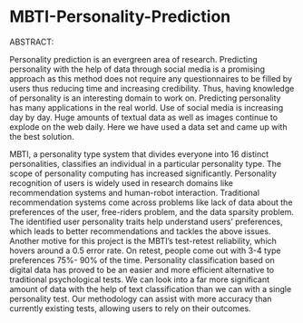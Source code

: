 # MBTI-Personality-Prediction

ABSTRACT:

Personality prediction is an evergreen area of research. Predicting personality with the  help of data through social media is a promising approach as this method does not require any  questionnaires to be filled by users thus reducing time and increasing credibility. Thus, having  knowledge of personality is an interesting domain to work on. Predicting personality has many  applications in the real world. Use of social media is increasing day by day. Huge amounts of  textual data as well as images continue to explode on the web daily. Here we have used a data  set and came up with the best solution. 

MBTI, a personality type system that divides everyone into 16 distinct personalities,  classifies an individual in a particular personality type. The scope of personality computing  has increased significantly. Personality recognition of users is widely used in research  domains like recommendation systems and human-robot interaction. Traditional  recommendation systems come across problems like lack of data about the preferences of  the user, free-riders problem, and the data sparsity problem. The identified user personality  traits help understand users’ preferences, which leads to better recommendations and tackles  the above issues. Another motive for this project is the MBTI’s test-retest reliability, which  hovers around a 0.5 error rate. On retest, people come out with 3-4 type preferences 75%- 90% of the time. Personality classification based on digital data has proved to be an easier  and more efficient alternative to traditional psychological tests. We can look into a far more  significant amount of data with the help of text classification than we can with a single  personality test. Our methodology can assist with more accuracy than currently existing  tests, allowing users to rely on their outcomes.

